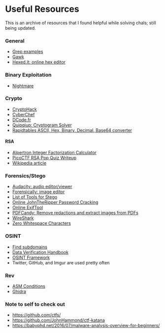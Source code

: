 # Useful Resources
This is an archive of resources that I found helpful while solving chals; still being updated.

### General
- [Grep examples](https://phoenixnap.com/kb/grep-command-linux-unix-examples)
- [Gawk](https://www.gnu.org/software/gawk/manual/gawk.html)
- [Hexed.it: online hex editor](https://hexed.it/)



### Binary Exploitation
- [Nightmare](https://guyinatuxedo.github.io/)


### Crypto
- [CryptoHack](https://cryptohack.org/challenges/)
- [CyberChef](https://gchq.github.io/CyberChef/)
- [DCode.fr](https://www.dcode.fr/)
- [Quipqiup: Cryptogram Solver](https://www.quipqiup.com/)
- [Rapidtables ASCII, Hex, Binary, Decimal, Base64 converter](https://www.rapidtables.com/convert/number/ascii-hex-bin-dec-converter.html)

#### RSA
- [Alpertron Integer Factorization Calculator](https://www.alpertron.com.ar/ECM.HTM)
- [PicoCTF RSA Pop Quiz Writeup](https://blog.kuhi.to/picoctf_2019_crypto_writeup#rsapopquiz)
- [Wikipedia article](https://en.wikipedia.org/wiki/RSA_(cryptosystem))



### Forensics/Stego
- [Audacity: audio editor/viewer](https://www.audacityteam.org/)
- [Forensically: image editor](https://29a.ch/photo-forensics/)
- [List of Tools for Stego](https://0xrick.github.io/lists/stego/)
- [Online JohnTheRipper Password Cracking](https://passwordrecovery.io/zip-file-password-removal/)
- [Online ExifTool](https://www.metadata2go.com/)
- [PDFCandy: Remove redactions and extract images from PDFs](https://pdfcandy.com/extract-images.html)
- [WireShark](https://www.wireshark.org/)
- [Zero Whitespace Characters](https://offdev.net/demos/zwsp-steg-js)



### OSINT
- [Find subdomains](https://www.nmmapper.com/sys/tools/subdomainfinder/)
- [Data Verification Handbook](https://datajournalism.com/read/handbook/verification-3)
- [OSINT Framework](https://osintframework.com/)
- Twitter, GitHub, and Imgur are used pretty often



### Rev
- [ASM Conditions](https://www.tutorialspoint.com/assembly_programming/assembly_conditions.htm)
- [Ghidra](https://ghidra-sre.org/)



### Note to self to check out 
- https://github.com/ctfs/
- https://github.com/JohnHammond/ctf-katana
- https://babyphd.net/2016/07/malware-analysis-overview-for-beginners/